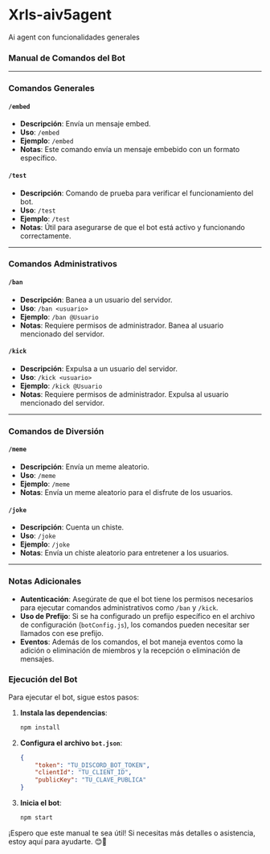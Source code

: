 # Xrls-aiv5agent
Ai agent con funcionalidades generales 


### Manual de Comandos del Bot

---

### Comandos Generales

#### `/embed`
- **Descripción**: Envía un mensaje embed.
- **Uso**: `/embed`
- **Ejemplo**: 
    ```/embed```
- **Notas**: Este comando envía un mensaje embebido con un formato específico.

#### `/test`
- **Descripción**: Comando de prueba para verificar el funcionamiento del bot.
- **Uso**: `/test`
- **Ejemplo**: 
    ```/test```
- **Notas**: Útil para asegurarse de que el bot está activo y funcionando correctamente.

---

### Comandos Administrativos

#### `/ban`
- **Descripción**: Banea a un usuario del servidor.
- **Uso**: `/ban <usuario>`
- **Ejemplo**:
    ```/ban @Usuario```
- **Notas**: Requiere permisos de administrador. Banea al usuario mencionado del servidor.

#### `/kick`
- **Descripción**: Expulsa a un usuario del servidor.
- **Uso**: `/kick <usuario>`
- **Ejemplo**:
    ```/kick @Usuario```
- **Notas**: Requiere permisos de administrador. Expulsa al usuario mencionado del servidor.

---

### Comandos de Diversión

#### `/meme`
- **Descripción**: Envía un meme aleatorio.
- **Uso**: `/meme`
- **Ejemplo**:
    ```/meme```
- **Notas**: Envía un meme aleatorio para el disfrute de los usuarios.

#### `/joke`
- **Descripción**: Cuenta un chiste.
- **Uso**: `/joke`
- **Ejemplo**:
    ```/joke```
- **Notas**: Envía un chiste aleatorio para entretener a los usuarios.

---

### Notas Adicionales
- **Autenticación**: Asegúrate de que el bot tiene los permisos necesarios para ejecutar comandos administrativos como `/ban` y `/kick`.
- **Uso de Prefijo**: Si se ha configurado un prefijo específico en el archivo de configuración (`botConfig.js`), los comandos pueden necesitar ser llamados con ese prefijo.
- **Eventos**: Además de los comandos, el bot maneja eventos como la adición o eliminación de miembros y la recepción o eliminación de mensajes.

### Ejecución del Bot
Para ejecutar el bot, sigue estos pasos:
1. **Instala las dependencias**:
    ```bash
    npm install
    ```

2. **Configura el archivo `bot.json`**:
   ```json
   {
       "token": "TU_DISCORD_BOT_TOKEN",
       "clientId": "TU_CLIENT_ID",
       "publicKey": "TU_CLAVE_PUBLICA"
   }
   ```

3. **Inicia el bot**:
    ```bash
    npm start
    ```

¡Espero que este manual te sea útil! Si necesitas más detalles o asistencia, estoy aquí para ayudarte. 😊🚀
